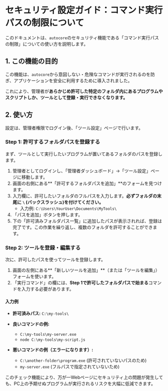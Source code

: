 # セキュリティ設定ガイド：コマンド実行パスの制限について

このドキュメントは、`autocore`のセキュリティ機能である「コマンド実行パスの制限」についての使い方を説明します。

## 1. この機能の目的

この機能は、`autocore`から意図しない・危険なコマンドが実行されるのを防ぎ、アプリケーションを安全に利用するために導入されました。

これにより、管理者が**あらかじめ許可した特定のフォルダ内にあるプログラムやスクリプトしか、ツールとして登録・実行できなくなります。**

## 2. 使い方

設定は、管理者権限でログイン後、「ツール設定」ページで行います。

### Step 1: 許可するフォルダパスを登録する

まず、ツールとして実行したいプログラムが置いてあるフォルダのパスを登録します。

1.  管理者としてログインし、「管理者ダッシュボード」→「ツール設定」ページに移動します。
2.  画面の右側にある**「許可するフォルダパスを追加」**のフォームを見つけます。
3.  入力欄に、許可したいフォルダのフルパスを入力します。**必ずフォルダの末尾に `\` (バックスラッシュ)を付けてください。**
    *   入力例: `C:\Users\YourUser\Documents\MyTools\`
4.  「パスを追加」ボタンを押します。
5.  下の「許可済みフォルダパス一覧」に追加したパスが表示されれば、登録は完了です。この作業を繰り返し、複数のフォルダを許可することができます。

### Step 2: ツールを登録・編集する

次に、許可したパスを使ってツールを登録します。

1.  画面の左側にある**「新しいツールを追加」**（または「ツールを編集」）フォームを使います。
2.  「実行コマンド」の欄には、**Step 1で許可したフォルダパスで始まる**コマンドを入力する必要があります。

#### 入力例

- **許可済みパス:** `C:\my-tools\`

- **良いコマンドの例:**
  - `C:\my-tools\my-server.exe`
  - `node C:\my-tools\my-script.js`

- **悪いコマンドの例（エラーになります）:**
  - `C:\another-folder\program.exe` (許可されていないパスのため)
  - `my-server.exe` (フルパスで指定されていないため)

このチェック機能により、万が一Webページにセキュリティ上の問題が発生しても、PC上の予期せぬプログラムが実行されるリスクを大幅に低減できます。
